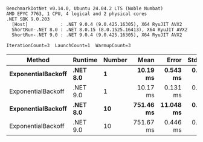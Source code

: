```

BenchmarkDotNet v0.14.0, Ubuntu 24.04.2 LTS (Noble Numbat)
AMD EPYC 7763, 1 CPU, 4 logical and 2 physical cores
.NET SDK 9.0.203
  [Host]            : .NET 9.0.4 (9.0.425.16305), X64 RyuJIT AVX2
  ShortRun-.NET 8.0 : .NET 8.0.15 (8.0.1525.16413), X64 RyuJIT AVX2
  ShortRun-.NET 9.0 : .NET 9.0.4 (9.0.425.16305), X64 RyuJIT AVX2

IterationCount=3  LaunchCount=1  WarmupCount=3  

```
| Method             | Runtime  | Number | Mean      | Error     | StdDev   | Min       | Max       | Allocated |
|------------------- |--------- |------- |----------:|----------:|---------:|----------:|----------:|----------:|
| **ExponentialBackoff** | **.NET 8.0** | **1**      |  **10.19 ms** |  **0.543 ms** | **0.030 ms** |  **10.17 ms** |  **10.22 ms** |     **534 B** |
| ExponentialBackoff | .NET 9.0 | 1      |  10.17 ms |  0.131 ms | 0.007 ms |  10.17 ms |  10.18 ms |     520 B |
| **ExponentialBackoff** | **.NET 8.0** | **10**     | **751.46 ms** | **11.048 ms** | **0.606 ms** | **750.77 ms** | **751.85 ms** |    **4120 B** |
| ExponentialBackoff | .NET 9.0 | 10     | 751.67 ms |  0.446 ms | 0.024 ms | 751.64 ms | 751.69 ms |    4120 B |
